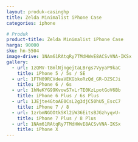 ```yaml
---
layout: produk-casinghp
title: Zelda Minimalist iPhone Case
categories: iphone

# Produk
product-title: Zelda Minimalist iPhone Case
harga: 90000
sku: hn-5504
image-drive: 1NAm61RAtqRy7TMdHWvE8ACSvVNA-IKSx
gallery:
  - url: 1zQMV-t8mlNjngejtaLBrgs7VyyaP9kaC
    title: iPhone 5 / 5s / SE
  - url: 1FTN09RCVdeaVEKGbkoRzQd_GR-DZSCJi
    title: iPhone 6 / 6s
  - url: 1hNeKYG99KvowS7xLrTE0KzLpotGoV6Bb
    title: iPhone 6 Plus / 6s Plus
  - url: 1JEjte4GtoAE0CsL2g3djC50hU5_EscC7
    title: iPhone 7 / 8
  - url: 1zrbmNGOOtkSKl2iW36EitsBJGzhyqvU-
    title: iPhone 7 Plus / 8 Plus
  - url: 1NAm61RAtqRy7TMdHWvE8ACSvVNA-IKSx
    title: iPhone X
---
```

